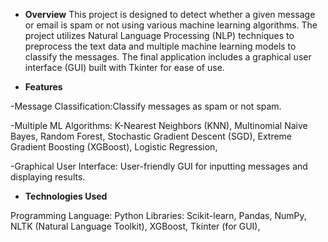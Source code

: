 * **Overview**
  This project is designed to detect whether a given message or email is spam or not using various machine learning algorithms. The project utilizes Natural Language Processing (NLP) techniques to preprocess the text data and         multiple machine learning models to classify the messages. The final application includes a graphical user interface (GUI) built with Tkinter for ease of use.


* **Features**


 -Message Classification:Classify messages as spam or not spam.
 
 -Multiple ML Algorithms:
  K-Nearest Neighbors (KNN),
  Multinomial Naive Bayes,
  Random Forest,
  Stochastic Gradient Descent (SGD),
  Extreme Gradient Boosting (XGBoost),
  Logistic Regression,
  
-Graphical User Interface: User-friendly GUI for inputting messages and displaying results.
* **Technologies Used**

 Programming Language: Python
 Libraries:
 Scikit-learn,
Pandas,
NumPy,
NLTK (Natural Language Toolkit),
XGBoost,
Tkinter (for GUI),
